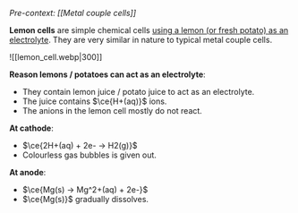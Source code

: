 *Pre-context: [[Metal couple cells]]*

**Lemon cells** are simple chemical cells <u>using a lemon (or fresh potato) as an electrolyte</u>. They are very similar in nature to typical metal couple cells.

![[lemon_cell.webp|300]]

**Reason lemons / potatoes can act as an electrolyte**:
- They contain lemon juice / potato juice to act as an electrolyte.
- The juice contains $\ce{H+(aq)}$ ions.
- The anions in the lemon cell mostly do not react.

**At cathode**:
- $\ce{2H+(aq) + 2e- -> H2(g)}$
- Colourless gas bubbles is given out.

**At anode**:
- $\ce{Mg(s) -> Mg^2+(aq) + 2e-}$
- $\ce{Mg(s)}$ gradually dissolves.

